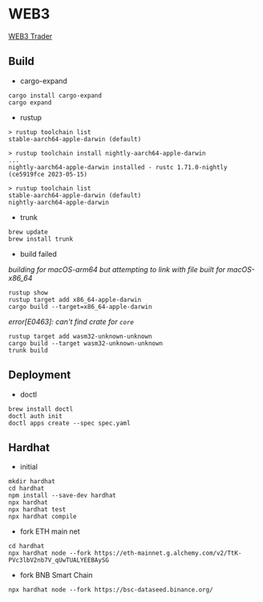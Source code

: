 # WEB3

[WEB3 Trader](web3-trader/README.md)

## Build

* cargo-expand

```
cargo install cargo-expand
cargo expand
```

* rustup

```
> rustup toolchain list
stable-aarch64-apple-darwin (default)

> rustup toolchain install nightly-aarch64-apple-darwin
...
nightly-aarch64-apple-darwin installed - rustc 1.71.0-nightly (ce5919fce 2023-05-15)

> rustup toolchain list
stable-aarch64-apple-darwin (default)
nightly-aarch64-apple-darwin
```

* trunk

```
brew update
brew install trunk
```

* build failed

*building for macOS-arm64 but attempting to link with file built for macOS-x86_64*

```
rustup show
rustup target add x86_64-apple-darwin
cargo build --target=x86_64-apple-darwin
```

*error[E0463]: can't find crate for `core`*

```
rustup target add wasm32-unknown-unknown
cargo build --target wasm32-unknown-unknown
trunk build
```

## Deployment

* doctl

```
brew install doctl
doctl auth init
doctl apps create --spec spec.yaml
```

## Hardhat

* initial

```
mkdir hardhat
cd hardhat
npm install --save-dev hardhat
npx hardhat
npx hardhat test
npx hardhat compile
```

* fork ETH main net

```
cd hardhat
npx hardhat node --fork https://eth-mainnet.g.alchemy.com/v2/TtK-PVc3lbV2nb7V_qUwTUALYEEBAySG
```

* fork BNB Smart Chain

```
npx hardhat node --fork https://bsc-dataseed.binance.org/
```
